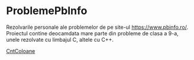 # ProblemePbInfo
Rezolvarile personale ale problemelor de pe site-ul https://www.pbinfo.ro/. Proiectul contine deocamdata mare parte din probleme de clasa a 9-a, unele rezolvate cu limbajul C, altele cu C++.

[CntColoane](https://github.com/SergiuMuntean/ProblemePbInfo/tree/main/Rezolvari%20PbInfo/Clasa%20a%20IX-a/Tablouri%20bidimensionale%20-%20matrice/Parcurgerea%20matricelor%20oarecare/CntColoane)
